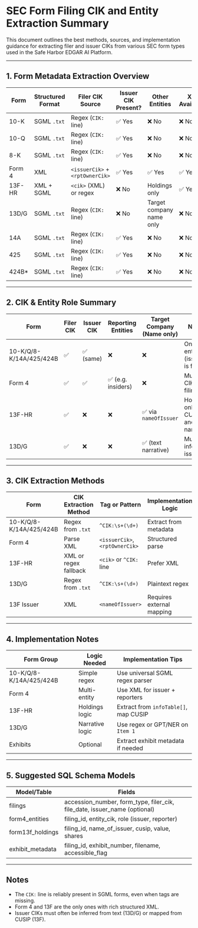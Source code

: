 # SEC Form Filing CIK and Entity Extraction Summary

This document outlines the best methods, sources, and implementation guidance for extracting filer and issuer CIKs from various SEC form types used in the Safe Harbor EDGAR AI Platform.

---

## 1. Form Metadata Extraction Overview

| Form     | Structured Format | Filer CIK Source        | Issuer CIK Present? | Other Entities | XML Available? | Machine-Readable Holdings/Targets? |
|----------|--------------------|--------------------------|---------------------|----------------|----------------|-------------------------------------|
| 10-K     | SGML `.txt`        | Regex (`CIK:` line)      | ✅ Yes              | ❌ No          | ❌ No          | ❌ No                                |
| 10-Q     | SGML `.txt`        | Regex (`CIK:` line)      | ✅ Yes              | ❌ No          | ❌ No          | ❌ No                                |
| 8-K      | SGML `.txt`        | Regex (`CIK:` line)      | ✅ Yes              | ❌ No          | ❌ No          | ❌ No                                |
| Form 4   | XML                | `<issuerCik>` + `<rptOwnerCik>` | ✅ Yes | ✅ Yes         | ✅ Yes         | ❌ (but structured)                  |
| 13F-HR   | XML + SGML         | `<cik>` (XML) or regex    | ❌ No               | Holdings only  | ✅ Yes         | ✅ `infoTable[]`                     |
| 13D/G    | SGML `.txt`        | Regex (`CIK:` line)      | ❌ No               | Target company name only | ❌ No | ❌ No                                |
| 14A      | SGML `.txt`        | Regex (`CIK:` line)      | ✅ Yes              | ❌ No          | ❌ No          | ❌ No                                |
| 425      | SGML `.txt`        | Regex (`CIK:` line)      | ✅ Yes              | ❌ No          | ❌ No          | ❌ No                                |
| 424B*    | SGML `.txt`        | Regex (`CIK:` line)      | ✅ Yes              | ❌ No          | ❌ No          | ❌ No                                |

---

## 2. CIK & Entity Role Summary

| Form      | Filer CIK | Issuer CIK | Reporting Entities | Target Company (Name only) | Notes |
|-----------|-----------|------------|---------------------|-----------------------------|-------|
| 10-K/Q/8-K/14A/425/424B | ✅ | ✅ (same) | ❌ | ❌ | One entity (issuer is filer) |
| Form 4     | ✅ | ✅         | ✅ (e.g. insiders)   | ❌ | Multiple CIKs per filing |
| 13F-HR     | ✅ | ❌        | ❌ | ✅ via `nameOfIssuer` | Holdings only; CUSIP and name |
| 13D/G      | ✅ | ❌        | ❌ | ✅ (text narrative) | Must infer issuer |

---

## 3. CIK Extraction Methods

| Form      | CIK Extraction Method | Tag or Pattern | Implementation Logic |
|-----------|------------------------|----------------|-----------------------|
| 10-K/Q/8-K/14A/425/424B | Regex from `.txt` | `^CIK:\s+(\d+)` | Extract from metadata |
| Form 4     | Parse XML             | `<issuerCik>`, `<rptOwnerCik>` | Structured parse |
| 13F-HR     | XML or regex fallback | `<cik>` or `^CIK:` line | Prefer XML |
| 13D/G      | Regex from `.txt`     | `^CIK:\s+(\d+)` | Plaintext regex |
| 13F Issuer | XML                   | `<nameOfIssuer>` | Requires external mapping |

---

## 4. Implementation Notes

| Form Group | Logic Needed | Implementation Tips |
|------------|--------------|----------------------|
| 10-K/Q/8-K/14A/425/424B | Simple regex | Use universal SGML regex parser |
| Form 4     | Multi-entity | Use XML for issuer + reporters |
| 13F-HR     | Holdings logic | Extract from `infoTable[]`, map CUSIP |
| 13D/G      | Narrative logic | Use regex or GPT/NER on `Item 1` |
| Exhibits   | Optional      | Extract exhibit metadata if needed |

---

## 5. Suggested SQL Schema Models

| Model/Table         | Fields |
|---------------------|--------|
| filings             | accession_number, form_type, filer_cik, file_date, issuer_name (optional) |
| form4_entities      | filing_id, entity_cik, role (issuer, reporter) |
| form13f_holdings    | filing_id, name_of_issuer, cusip, value, shares |
| exhibit_metadata    | filing_id, exhibit_number, filename, accessible_flag |

---

## Notes

- The `CIK:` line is reliably present in SGML forms, even when tags are missing.
- Form 4 and 13F are the only ones with rich structured XML.
- Issuer CIKs must often be inferred from text (13D/G) or mapped from CUSIP (13F).